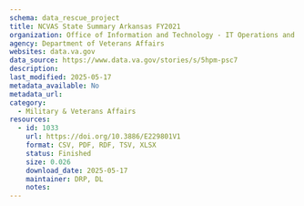 ```yaml
---
schema: data_rescue_project 
title: NCVAS State Summary Arkansas FY2021
organization: Office of Information and Technology - IT Operations and Services (ITOPS)
agency: Department of Veterans Affairs
websites: data.va.gov
data_source: https://www.data.va.gov/stories/s/5hpm-psc7
description: 
last_modified: 2025-05-17
metadata_available: No
metadata_url: 
category:
  - Military & Veterans Affairs 
resources:
  - id: 1033
    url: https://doi.org/10.3886/E229801V1
    format: CSV, PDF, RDF, TSV, XLSX
    status: Finished
    size: 0.026
    download_date: 2025-05-17
    maintainer: DRP, DL
    notes: 
---
```

